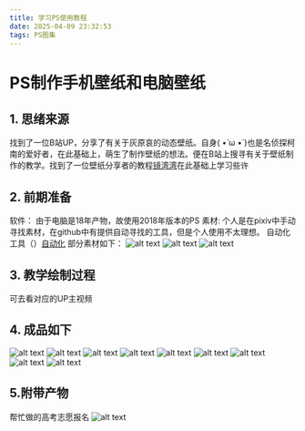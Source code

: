 ```yaml
---
title: 学习PS使用教程
date: 2025-04-09 23:32:53
tags: PS图集
---
```

# PS制作手机壁纸和电脑壁纸
## 1. 思绪来源
找到了一位B站UP，分享了有关于灰原哀的动态壁纸。自身( •̀ ω •́ )也是名侦探柯南的爱好者，在此基础上，萌生了制作壁纸的想法。便在B站上搜寻有关于壁纸制作的教学。找到了一位壁纸分享者的教程[镜湾湾](https://space.bilibili.com/38275995?spm_id_from=333.1387.follow.user_card.click)在此基础上学习些许
## 2. 前期准备
软件：
由于电脑是18年产物，故使用2018年版本的PS
素材:
个人是在pixiv中手动寻找素材，在github中有提供自动寻找的工具，但是个人使用不太理想。
自动化工具（）[自动化](https://github.com/xuejianxianzun/PixivBatchDownloader)
部分素材如下：
![alt text](https://raw.githubusercontent.com/qingyun201908/qingyun201908.github.io/images/images/PS学习/84425476_p2.jpg)
![alt text](https://raw.githubusercontent.com/qingyun201908/qingyun201908.github.io/images/images/PS学习/110928966_p0_master1200.jpg)
![alt text](https://raw.githubusercontent.com/qingyun201908/qingyun201908.github.io/images/images/PS学习/118226727_p2.jpg)
## 3. 教学绘制过程
可去看对应的UP主视频
## 4. 成品如下
![alt text](https://raw.githubusercontent.com/qingyun201908/qingyun201908.github.io/images/images/PS学习/灰原哀-动漫色彩7-1.png) 
![alt text](https://raw.githubusercontent.com/qingyun201908/qingyun201908.github.io/images/images/PS学习/灰原哀--动漫色彩1@1,5x.png) 
![alt text](https://raw.githubusercontent.com/qingyun201908/qingyun201908.github.io/images/images/PS学习/灰原哀--动漫色彩2_20250409180338.png) 
![alt text](https://raw.githubusercontent.com/qingyun201908/qingyun201908.github.io/images/images/PS学习/灰原哀--动漫色彩3_20250409180343.png) 
![alt text](https://raw.githubusercontent.com/qingyun201908/qingyun201908.github.io/images/images/PS学习/灰原哀-动漫色彩4-1_20250409180347.png) 
![alt text](https://raw.githubusercontent.com/qingyun201908/qingyun201908.github.io/images/images/PS学习/灰原哀-动漫色彩4-2.png) 
![alt text](https://raw.githubusercontent.com/qingyun201908/qingyun201908.github.io/images/images/PS学习/灰原哀-动漫色彩5-1.png) 
![alt text](https://raw.githubusercontent.com/qingyun201908/qingyun201908.github.io/images/images/PS学习/灰原哀-动漫色彩5-2.png)
![alt text](https://raw.githubusercontent.com/qingyun201908/qingyun201908.github.io/images/images/PS学习/灰原哀-动漫色彩6-1.png)
## 5.附带产物
帮忙做的高考志愿报名
![alt text](https:/raw.githubusercontent.com/qingyun201908/qingyun201908.github.io/images/images/PS学习/高考志愿.png)